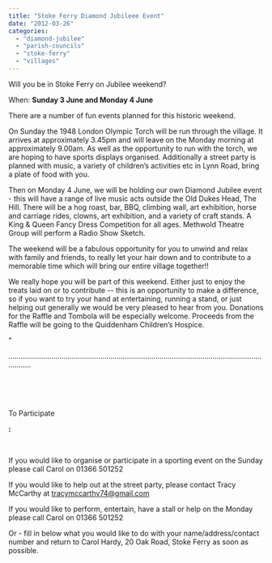 ```yaml
---
title: "Stoke Ferry Diamond Jubileee Event"
date: "2012-03-26"
categories: 
  - "diamond-jubilee"
  - "parish-councils"
  - "stoke-ferry"
  - "villages"
---
```


Will you be in Stoke Ferry on Jubilee weekend?

When: **Sunday 3 June and Monday 4 June**

There are a number of fun events planned for this historic weekend.

On Sunday the 1948 London Olympic Torch will be run through the village. It arrives at approximately 3.45pm and will leave on the Monday morning at approximately 9.00am. As well as the opportunity to run with the torch, we are hoping to have sports displays organised. Additionally a street party is planned with music, a variety of children’s activities etc in Lynn Road, bring a plate of food with you.

Then on Monday 4 June, we will be holding our own Diamond Jubilee event - this will have a range of live music acts outside the Old Dukes Head, The Hill. There will be a hog roast, bar, BBQ, climbing wall, art exhibition, horse and carriage rides, clowns, art exhibition, and a variety of craft stands. A King & Queen Fancy Dress Competition for all ages. Methwold Theatre Group will perform a Radio Show Sketch.

The weekend will be a fabulous opportunity for you to unwind and relax with family and friends, to really let your hair down and to contribute to a memorable time which will bring our entire village together!!

We really hope you will be part of this weekend. Either just to enjoy the treats laid on or to contribute -- this is an opportunity to make a difference, so if you want to try your hand at entertaining, running a stand, or just helping out generally we would be very pleased to hear from you. Donations for the Raffle and Tombola will be especially welcome. Proceeds from the Raffle will be going to the Quiddenham Children’s Hospice.

"

………………………………...................................................................................................

　

 

To Participate

****:****

 

If you would like to organise or participate in a sporting event on the Sunday please call Carol on 01366 501252

If you would like to help out at the street party, please contact Tracy McCarthy at [tracymccarthy74@gmail.com](mailto:tracymccarthy74@gmaile.com)

If you would like to perform, entertain, have a stall or help on the Monday please call Carol on 01366 501252

Or - fill in below what you would like to do with your name/address/contact number and return to Carol Hardy, 20 Oak Road, Stoke Ferry as soon as possible.
